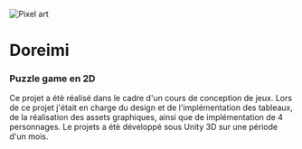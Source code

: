 ![Pixel art](../src/doeimi.png)

# Doreimi

### Puzzle game en 2D

Ce projet a étè réalisé dans le cadre d'un cours de conception de jeux. 
Lors de ce projet j'était en charge du design et de l'implémentation des tableaux, de la réalisation des assets graphiques, ainsi que de implémentation de 4 personnages.
Le projets a étè développé sous Unity 3D sur une période d'un mois.


